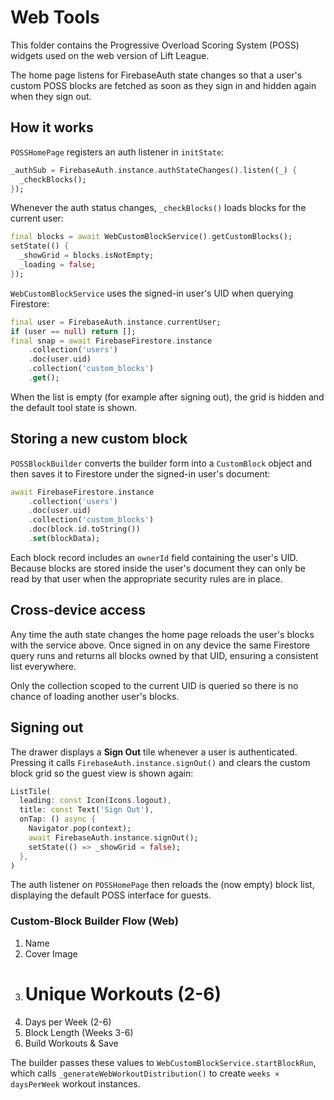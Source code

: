 # Web Tools

This folder contains the Progressive Overload Scoring System (POSS) widgets used on the web version of Lift League.

The home page listens for FirebaseAuth state changes so that a user's custom POSS blocks are fetched as soon as they sign in and hidden again when they sign out.


## How it works

`POSSHomePage` registers an auth listener in `initState`:

```dart
_authSub = FirebaseAuth.instance.authStateChanges().listen((_) {
  _checkBlocks();
});
```

Whenever the auth status changes, `_checkBlocks()` loads blocks for the current user:

```dart
final blocks = await WebCustomBlockService().getCustomBlocks();
setState(() {
  _showGrid = blocks.isNotEmpty;
  _loading = false;
});
```

`WebCustomBlockService` uses the signed-in user's UID when querying Firestore:

```dart
final user = FirebaseAuth.instance.currentUser;
if (user == null) return [];
final snap = await FirebaseFirestore.instance
    .collection('users')
    .doc(user.uid)
    .collection('custom_blocks')
    .get();
```

When the list is empty (for example after signing out), the grid is hidden and the default tool state is shown.

## Storing a new custom block

`POSSBlockBuilder` converts the builder form into a `CustomBlock` object and then
saves it to Firestore under the signed-in user's document:

```dart
await FirebaseFirestore.instance
    .collection('users')
    .doc(user.uid)
    .collection('custom_blocks')
    .doc(block.id.toString())
    .set(blockData);
```

Each block record includes an `ownerId` field containing the user's UID. Because
blocks are stored inside the user's document they can only be read by that user
when the appropriate security rules are in place.

## Cross‑device access

Any time the auth state changes the home page reloads the user's blocks with the
service above. Once signed in on any device the same Firestore query runs and
returns all blocks owned by that UID, ensuring a consistent list everywhere.

Only the collection scoped to the current UID is queried so there is no chance of
loading another user's blocks.

## Signing out

The drawer displays a **Sign Out** tile whenever a user is authenticated. Pressing
it calls `FirebaseAuth.instance.signOut()` and clears the custom block grid so the
guest view is shown again:

```dart
ListTile(
  leading: const Icon(Icons.logout),
  title: const Text('Sign Out'),
  onTap: () async {
    Navigator.pop(context);
    await FirebaseAuth.instance.signOut();
    setState(() => _showGrid = false);
  },
)
```

The auth listener on `POSSHomePage` then reloads the (now empty) block list,
displaying the default POSS interface for guests.

### Custom-Block Builder Flow (Web)
1. Name
2. Cover Image
3. # Unique Workouts (2-6)
4. Days per Week (2-6)
5. Block Length (Weeks 3-6)
6. Build Workouts & Save

The builder passes these values to
`WebCustomBlockService.startBlockRun`, which calls
`_generateWebWorkoutDistribution()` to create
`weeks × daysPerWeek` workout instances.
